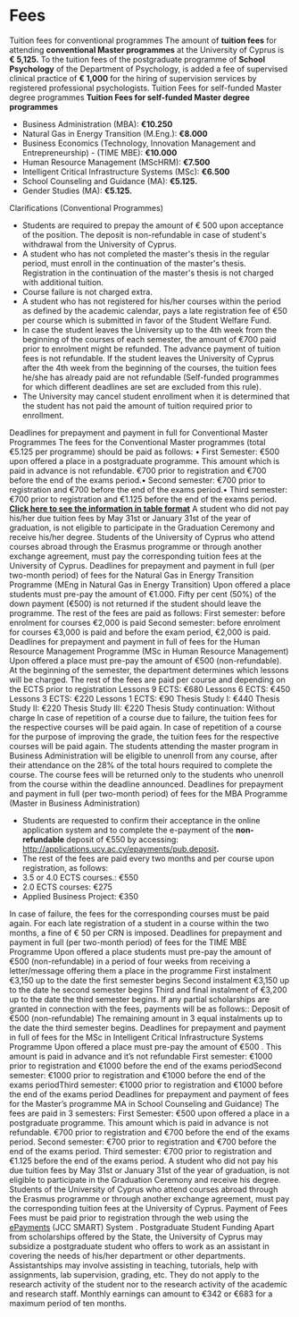 # Fees
Tuition fees for conventional programmes
The amount of **tuition fees** for attending **conventional Master programmes** at the University of Cyprus is **€ 5,125.**
To the tuition fees of the postgraduate programme of **School Psychology** of the Department of Psychology, is added a fee of supervised clinical practice of **€ 1,000** for the hiring of supervision services by registered professional psychologists.
Tuition Fees for self-funded Master degree programmes 
**Tuition Fees for self-funded Master degree programmes**
  * Business Administration (MBA): **€10.250**
  * Natural Gas in Energy Transition (M.Eng.): **€8.000**
  * Business Economics (Technology, Innovation Management and Entrepreneurship) - (TIME MBE): **€10.000**
  * Human Resource Management (MScHRM): **€7.500**
  * Intelligent Critical Infrastructure Systems (MSc): **€6.500**
  * School Counseling and Guidance (MA): **€5.125.**
  * Gender Studies (MA): **€5.125.**


Clarifications (Conventional Programmes)
  * Students are required to prepay the amount of € 500 upon acceptance of the position. The deposit is non-refundable in case of student's withdrawal from the University of Cyprus.
  * A student who has not completed the master's thesis in the regular period, must enroll in the continuation of the master's thesis. Registration in the continuation of the master's thesis is not charged with additional tuition.
  * Course failure is not charged extra.
  * A student who has not registered for his/her courses within the period as defined by the academic calendar, pays a late registration fee of €50 per course which is submitted in favor of the Student Welfare Fund.
  * In case the student leaves the University up to the 4th week from the beginning of the courses of each semester, the amount of €700 paid prior to enrolment might be refunded. The advance payment of tuition fees is not refundable. If the student leaves the University of Cyprus after the 4th week from the beginning of the courses, the tuition fees he/she has already paid are not refundable (Self-funded programmes for which different deadlines are set are excluded from this rule). 
  * The University may cancel student enrollment when it is determined that the student has not paid the amount of tuition required prior to enrollment.


Deadlines for prepayment and payment in full for Conventional Master Programmes
The fees for the Conventional Master programmes (total €5.125 per programme) should be paid as follows:
• First Semester: €500 upon offered a place in a postgraduate programme. This amount which is paid in advance is not refundable. €700 prior to registration and €700 before the end of the exams period.• Second semester: €700 prior to registration and €700 before the end of the exams period.• Third semester: €700 prior to registration and €1.125 before the end of the exams period.
[**Click here to see the information in table format**](https://www.ucy.ac.cy/graduateschool/wp-content/uploads/sites/45/2023/07/Deadlines-for-prepayment-and-payment-in-full-for-Master-Programmes.pdf)
A student who did not pay his/her due tuition fees by May 31st or January 31st of the year of graduation, is not eligible to participate in the Graduation Ceremony and receive his/her degree.
Students of the University of Cyprus who attend courses abroad through the Erasmus programme or through another exchange agreement, must pay the corresponding tuition fees at the University of Cyprus.
Deadlines for prepayment and payment in full (per two-month period) of fees for the Natural Gas in Energy Transition Programme (MEng in Natural Gas in Energy Transition)
Upon offered a place students must pre-pay the amount of €1.000. Fifty per cent (50%) of the down payment (€500) is not returned if the student should leave the programme. 
The rest of the fees are paid as follows:
First semester: before enrolment for courses €2,000 is paid
Second semester: before enrolment for courses €3,000 is paid and before the exam period, €2,000 is paid.
Deadlines for prepayment and payment in full of fees for the Human Resource Management Programme (MSc in Human Resource Management)
Upon offered a place must pre-pay the amount of €500 (non-refundable).
At the beginning of the semester, the department determines which lessons will be charged. 
The rest of the fees are paid per course and depending on the ECTS prior to registration
Lessons 9 ECTS: €680 
Lessons 6 ECTS: €450
Lessons 3 ECTS: €220
Lessons 1 ECTS: €90
Thesis Study I: €440
Thesis Study II: €220
Thesis Study III: €220
Thesis Study continuation: Without charge
In case of repetition of a course due to failure, the tuition fees for the respective courses will be paid again.
In case of repetition of a course for the purpose of improving the grade, the tuition fees for the respective courses will be paid again.
The students attending the master program in Business Administration will be eligible to unenroll from any course, after their attendance on the 28% of the total hours required to complete the course. The course fees will be returned only to the students who unenroll from the course within the deadline announced.
Deadlines for prepayment and payment in full (per two-month period) of fees for the MBA Programme (Master in Business Administration)
  * Students are requested to confirm their acceptance in the online application system and to complete the e-payment of the **non-refundable** deposit of €550 by accessing: <http://applications.ucy.ac.cy/epayments/pub.deposit>**.**
  * The rest of the fees are paid every two months and per course upon registration, as follows:
  * 3.5 or 4.0 ECTS courses.: €550
  * 2.0 ECTS courses: €275
  * Applied Business Project: €350


In case of failure, the fees for the corresponding courses must be paid again.
For each late registration of a student in a course within the two months, a fine of € 50 per CRN is imposed.
Deadlines for prepayment and payment in full (per two-month period) of fees for the TIME MBE Programme 
Upon offered a place students must pre-pay the amount of €500 (non-refundable) in a period of four weeks from receiving a letter/message offering them a place in the programme
First instalment €3,150 up to the date the first semester begins
Second instalment €3,150 up to the date he second semester begins
Third and final instalment of €3,200 up to the date the third semester begins.
If any partial scholarships are granted in connection with the fees, payments will be as follows::
Deposit of €500 (non-refundable) The remaining amount in 3 equal instalments up to the date the third semester begins.
Deadlines for prepayment and payment in full of fees for the MSc in Intelligent Critical Infrastructure Systems Programme
Upon offered a place must pre-pay the amount of €500 . This amount is paid in advance and it’s not refundable First semester: €1000 prior to registration and €1000 before the end of the exams periodSecond semester: €1000 prior to registration and €1000 before the end of the exams periodThird semester: €1000 prior to registration and €1000 before the end of the exams period
Deadlines for prepayment and payment of fees for the Master’s programme MA in School Counseling and Guidance)
The fees are paid in 3 semesters:
First Semester: €500 upon offered a place in a postgraduate programme. This amount which is paid in advance is not refundable. €700 prior to registration and €700 before the end of the exams period.
Second semester: €700 prior to registration and €700 before the end of the exams period.
Third semester: €700 prior to registration and €1.125 before the end of the exams period.
A student who did not pay his due tuition fees by May 31st or January 31st of the year of graduation, is not eligible to participate in the Graduation Ceremony and receive his degree.
Students of the University of Cyprus who attend courses abroad through the Erasmus programme or through another exchange agreement, must pay the corresponding tuition fees at the University of Cyprus.
Payment of Fees
Fees must be paid prior to registration through the web using the [ePayments](https://applications.ucy.ac.cy/payments/PAYMENTS.view_category) (JCC SMART) System . 
Postgraduate Student Funding
Apart from scholarships offered by the State, the University of Cyprus may subsidize a postgraduate student who offers to work as an assistant in covering the needs of his/her department or other departments. Assistantships may involve assisting in teaching, tutorials, help with assignments, lab supervision, grading, etc. They do not apply to the research activity of the student nor to the research activity of the academic and research staff. Monthly earnings can amount to €342 or €683 for a maximum period of ten months.
